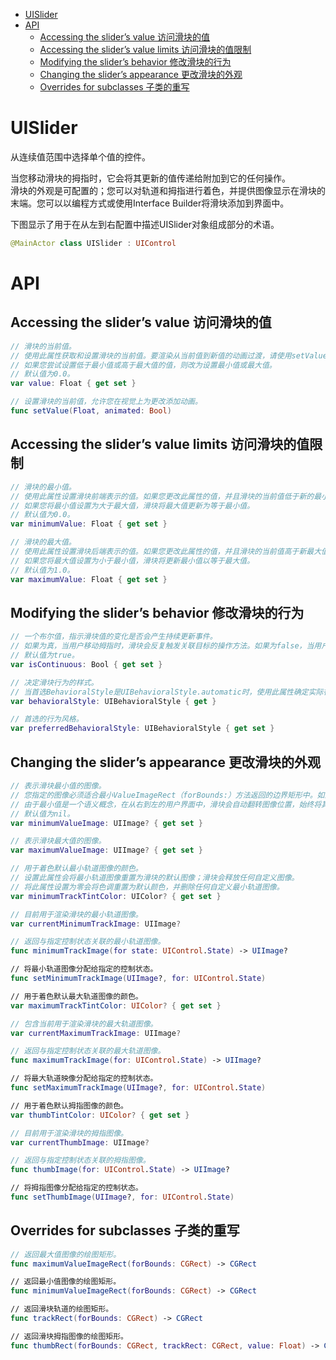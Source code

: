 <!-- TOC -->

- [UISlider](#uislider)
- [API](#api)
    - [Accessing the slider’s value 访问滑块的值](#accessing-the-sliders-value-访问滑块的值)
    - [Accessing the slider’s value limits 访问滑块的值限制](#accessing-the-sliders-value-limits-访问滑块的值限制)
    - [Modifying the slider’s behavior 修改滑块的行为](#modifying-the-sliders-behavior-修改滑块的行为)
    - [Changing the slider’s appearance 更改滑块的外观](#changing-the-sliders-appearance-更改滑块的外观)
    - [Overrides for subclasses  子类的重写](#overrides-for-subclasses--子类的重写)

<!-- /TOC -->

# UISlider

从连续值范围中选择单个值的控件。

当您移动滑块的拇指时，它会将其更新的值传递给附加到它的任何操作。  
滑块的外观是可配置的；您可以对轨道和拇指进行着色，并提供图像显示在滑块的末端。您可以以编程方式或使用Interface Builder将滑块添加到界面中。

下图显示了用于在从左到右配置中描述UISlider对象组成部分的术语。

```swift
@MainActor class UISlider : UIControl
```

# API 

## Accessing the slider’s value 访问滑块的值

```swift
// 滑块的当前值。
// 使用此属性获取和设置滑块的当前值。要渲染从当前值到新值的动画过渡，请使用setValue(_:animated:)方法。
// 如果您尝试设置低于最小值或高于最大值的值，则改为设置最小值或最大值。
// 默认值为0.0。
var value: Float { get set }

// 设置滑块的当前值，允许您在视觉上为更改添加动画。
func setValue(Float, animated: Bool)

```

## Accessing the slider’s value limits 访问滑块的值限制

```swift
// 滑块的最小值。
// 使用此属性设置滑块前端表示的值。如果您更改此属性的值，并且滑块的当前值低于新的最小值，滑块将调整值属性以匹配新的最小值。
// 如果您将最小值设置为大于最大值，滑块将最大值更新为等于最小值。
// 默认值为0.0。
var minimumValue: Float { get set }

// 滑块的最大值。
// 使用此属性设置滑块后端表示的值。如果您更改此属性的值，并且滑块的当前值高于新最大值，滑块将调整值属性以匹配新最大值。
// 如果您将最大值设置为小于最小值，滑块将更新最小值以等于最大值。
// 默认值为1.0。
var maximumValue: Float { get set }
```

## Modifying the slider’s behavior 修改滑块的行为

```swift
// 一个布尔值，指示滑块值的变化是否会产生持续更新事件。
// 如果为真，当用户移动拇指时，滑块会反复触发关联目标的操作方法。如果为false，当用户松开滑块的拇指控件以设置最终值时，滑块只会触发一次关联的操作方法。
// 默认值为true。
var isContinuous: Bool { get set }

// 决定滑块行为的样式。
// 当首选BehavioralStyle是UIBehavioralStyle.automatic时，使用此属性确定实际行为风格。
var behavioralStyle: UIBehavioralStyle { get }

// 首选的行为风格。
var preferredBehavioralStyle: UIBehavioralStyle { get set }
```

## Changing the slider’s appearance 更改滑块的外观

```swift
// 表示滑块最小值的图像。
// 您指定的图像必须适合最小ValueImageRect（forBounds:）方法返回的边界矩形中。如果没有，滑块会缩放图像以适应。此外，滑块根据需要延长或缩短其轨道，以容纳其边界矩形中的图像。
// 由于最小值是一个语义概念，在从右到左的用户界面中，滑块会自动翻转图像位置，始终将其放置在滑块轨道的前端。
// 默认值为nil。
var minimumValueImage: UIImage? { get set }

// 表示滑块最大值的图像。
var maximumValueImage: UIImage? { get set }

// 用于着色默认最小轨道图像的颜色。
// 设置此属性会将最小轨道图像重置为滑块的默认图像；滑块会释放任何自定义图像。
// 将此属性设置为零会将色调重置为默认颜色，并删除任何自定义最小轨道图像。
var minimumTrackTintColor: UIColor? { get set }

// 目前用于渲染滑块的最小轨道图像。
var currentMinimumTrackImage: UIImage?

// 返回与指定控制状态关联的最小轨道图像。
func minimumTrackImage(for state: UIControl.State) -> UIImage?

// 将最小轨道图像分配给指定的控制状态。
func setMinimumTrackImage(UIImage?, for: UIControl.State)

// 用于着色默认最大轨道图像的颜色。
var maximumTrackTintColor: UIColor? { get set }

// 包含当前用于渲染滑块的最大轨道图像。
var currentMaximumTrackImage: UIImage?

// 返回与指定控制状态关联的最大轨道图像。
func maximumTrackImage(for: UIControl.State) -> UIImage?

// 将最大轨道映像分配给指定的控制状态。
func setMaximumTrackImage(UIImage?, for: UIControl.State)

// 用于着色默认拇指图像的颜色。
var thumbTintColor: UIColor? { get set }

// 目前用于渲染滑块的拇指图像。
var currentThumbImage: UIImage?

// 返回与指定控制状态关联的拇指图像。
func thumbImage(for: UIControl.State) -> UIImage?

// 将拇指图像分配给指定的控制状态。
func setThumbImage(UIImage?, for: UIControl.State)

```

## Overrides for subclasses  子类的重写

```swift
// 返回最大值图像的绘图矩形。
func maximumValueImageRect(forBounds: CGRect) -> CGRect

// 返回最小值图像的绘图矩形。
func minimumValueImageRect(forBounds: CGRect) -> CGRect

// 返回滑块轨道的绘图矩形。
func trackRect(forBounds: CGRect) -> CGRect

// 返回滑块拇指图像的绘图矩形。
func thumbRect(forBounds: CGRect, trackRect: CGRect, value: Float) -> CGRect
```